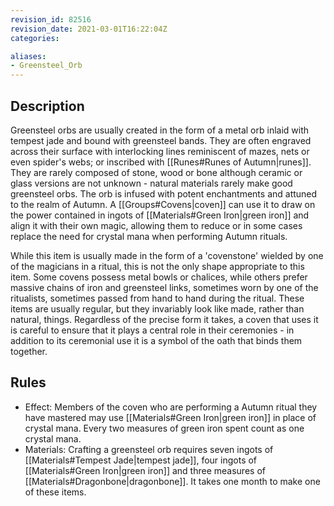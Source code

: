 ```yaml
---
revision_id: 82516
revision_date: 2021-03-01T16:22:04Z
categories:

aliases:
- Greensteel_Orb
---
```


## Description
Greensteel orbs are usually created in the form of a metal orb inlaid with tempest jade and bound with greensteel bands. They are often engraved across their surface with interlocking lines reminiscent of mazes, nets or even spider's webs; or inscribed with [[Runes#Runes of Autumn|runes]]. They are rarely composed of stone, wood or bone although ceramic or glass versions are not unknown - natural materials rarely make good greensteel orbs. The orb is infused with potent enchantments and attuned to the realm of Autumn. A [[Groups#Covens|coven]] can use it to draw on the power contained in ingots of [[Materials#Green Iron|green iron]] and align it with their own magic, allowing them to reduce or in some cases replace the need for crystal mana when performing Autumn rituals.

While this item is usually made in the form of a 'covenstone' wielded by one of the magicians in a ritual, this is not the only shape appropriate to this item. Some covens possess metal bowls or chalices, while others prefer massive chains of iron and greensteel links, sometimes worn by one of the ritualists, sometimes passed from hand to hand during the ritual. These items are usually regular, but they invariably look like made, rather than natural, things. Regardless of the precise form it takes, a coven that uses it is careful to ensure that it plays a central role in their ceremonies - in addition to its ceremonial use it is a symbol of the oath that binds them together.

## Rules

* Effect: Members of the coven who are performing a Autumn ritual they have mastered may use [[Materials#Green Iron|green iron]] in place of crystal mana. Every two measures of green iron spent count as one crystal mana.
* Materials: Crafting a greensteel orb requires seven ingots of [[Materials#Tempest Jade|tempest jade]], four ingots of [[Materials#Green Iron|green iron]] and three measures of [[Materials#Dragonbone|dragonbone]]. It takes one month to make one of these items.